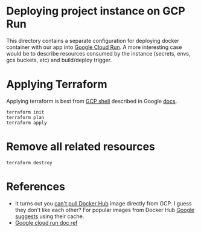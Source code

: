 # Deploying project instance on GCP Run
This directory contains a separate configuration for deploying docker container with our app into [Google Cloud Run](https://cloud.google.com/run/docs/). A more interesting case would be to describe resources consumed by the instance (secrets, envs, gcs buckets, etc) and build/deploy trigger. 


# Applying Terraform
Applying terraform is best from [GCP shell](https://shell.cloud.google.com/) described in Google [docs](https://cloud.google.com/shell/docs/).


```
terraform init
terraform plan
terraform apply
```


# Remove all related resources
```
terraform destroy
```


# References
* It turns out you [can't pull Docker Hub](https://stackoverflow.com/questions/66316490/how-to-pull-docker-hub-image-to-google-cloud-run) image directly from GCP. I guess they don't like each other? For popular images from Docker Hub [Google suggests](https://cloud.google.com/container-registry/docs/overview#pull-through_cache) using their cache.
* [Google cloud run doc ref](https://registry.terraform.io/providers/hashicorp/google/latest/docs/resources/cloud_run_service)
